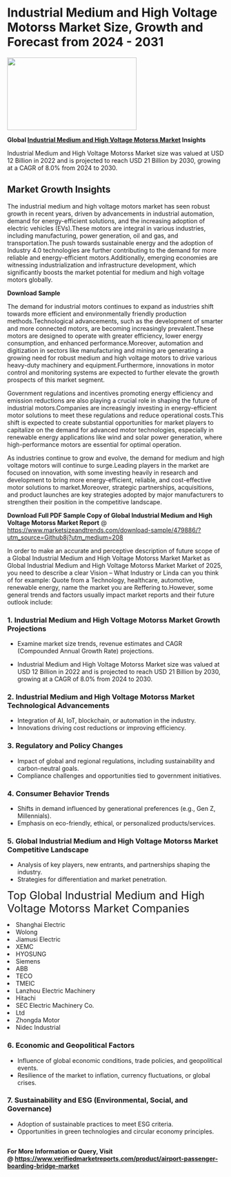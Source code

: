 <H1>Industrial Medium and High Voltage Motorss Market Size, Growth and Forecast from 2024 - 2031</H1><img class="aligncenter size-medium wp-image-584254" src="https://thirdeyenews.in/wp-content/uploads/2024/09/Global-Market-Research-300x168.jpeg" alt="" width="300" height="168" /><p><strong>Global&nbsp;<a href="https://www.marketsizeandtrends.com/download-sample/479886/?utm_source=Github8j?utm_medium=208">Industrial Medium and High Voltage Motorss Market</a> Insights</strong></p><p>Industrial Medium and High Voltage Motorss Market size was valued at USD 12 Billion in 2022 and is projected to reach USD 21 Billion by 2030, growing at a CAGR of 8.0% from 2024 to 2030.</p><p><h2>Market Growth Insights</h2> <p>The industrial medium and high voltage motors market has seen robust growth in recent years, driven by advancements in industrial automation, demand for energy-efficient solutions, and the increasing adoption of electric vehicles (EVs).These motors are integral in various industries, including manufacturing, power generation, oil and gas, and transportation.The push towards sustainable energy and the adoption of Industry 4.0 technologies are further contributing to the demand for more reliable and energy-efficient motors.Additionally, emerging economies are witnessing industrialization and infrastructure development, which significantly boosts the market potential for medium and high voltage motors globally.</p> <p><strong>Download Sample</strong></p> <p>The demand for industrial motors continues to expand as industries shift towards more efficient and environmentally friendly production methods.Technological advancements, such as the development of smarter and more connected motors, are becoming increasingly prevalent.These motors are designed to operate with greater efficiency, lower energy consumption, and enhanced performance.Moreover, automation and digitization in sectors like manufacturing and mining are generating a growing need for robust medium and high voltage motors to drive various heavy-duty machinery and equipment.Furthermore, innovations in motor control and monitoring systems are expected to further elevate the growth prospects of this market segment.</p> <p>Government regulations and incentives promoting energy efficiency and emission reductions are also playing a crucial role in shaping the future of industrial motors.Companies are increasingly investing in energy-efficient motor solutions to meet these regulations and reduce operational costs.This shift is expected to create substantial opportunities for market players to capitalize on the demand for advanced motor technologies, especially in renewable energy applications like wind and solar power generation, where high-performance motors are essential for optimal operation.</p> <p>As industries continue to grow and evolve, the demand for medium and high voltage motors will continue to surge.Leading players in the market are focused on innovation, with some investing heavily in research and development to bring more energy-efficient, reliable, and cost-effective motor solutions to market.Moreover, strategic partnerships, acquisitions, and product launches are key strategies adopted by major manufacturers to strengthen their position in the competitive landscape.</p> <p><span class=""><strong>Download Full PDF Sample Copy of Global Industrial Medium and High Voltage Motorss Market Report</strong> @ <a href="https://www.marketsizeandtrends.com/download-sample/479886/?utm_source=Github8j?utm_medium=208" target="_blank">https://www.marketsizeandtrends.com/download-sample/479886/?utm_source=Github8j?utm_medium=208</a></span></p><p>In order to make an accurate and perceptive description of future scope of a Global&nbsp;Industrial Medium and High Voltage Motorss Market Market as Global&nbsp;Industrial Medium and High Voltage Motorss Market Market of 2025, you need to describe a clear Vision &ndash; What Industry or Linda can you think of for example: Quote from a Technology, healthcare, automotive, renewable energy, name the market you are Reffering to.However, some general trends and factors usually impact market reports and their future outlook include:</p><h3>1.&nbsp;<strong>Industrial Medium and High Voltage Motorss Market Growth Projections</strong></h3><ul><li>Examine market size trends, revenue estimates and CAGR (Compounded Annual Growth Rate) projections.</li><li><p>Industrial Medium and High Voltage Motorss Market size was valued at USD 12 Billion in 2022 and is projected to reach USD 21 Billion by 2030, growing at a CAGR of 8.0% from 2024 to 2030.</p></li></ul><h3>2.&nbsp;<strong>Industrial Medium and High Voltage Motorss Market Technological Advancements</strong></h3><ul><li>Integration of AI, IoT, blockchain, or automation in the industry.</li><li>Innovations driving cost reductions or improving efficiency.</li></ul><h3>3.&nbsp;<strong>Regulatory and Policy Changes</strong></h3><ul><li>Impact of global and regional regulations, including sustainability and carbon-neutral goals.</li><li>Compliance challenges and opportunities tied to government initiatives.</li></ul><h3>4.&nbsp;<strong>Consumer Behavior Trends</strong></h3><ul><li>Shifts in demand influenced by generational preferences (e.g., Gen Z, Millennials).</li><li>Emphasis on eco-friendly, ethical, or personalized products/services.</li></ul><h3>5.&nbsp;<strong>Global Industrial Medium and High Voltage Motorss Market Competitive Landscape</strong></h3><ul><li>Analysis of key players, new entrants, and partnerships shaping the industry.</li><li>Strategies for differentiation and market penetration.</li></ul><p data-pm-slice="1 1 []"><span style="color: inherit; font-family: inherit; font-size: 25px;">Top Global Industrial Medium and High Voltage Motorss Market Companies</span></p><div class="" data-test-id=""><p><li>Shanghai Electric</li><li> Wolong</li><li> Jiamusi Electric</li><li> XEMC</li><li> HYOSUNG</li><li> Siemens</li><li> ABB</li><li> TECO</li><li> TMEIC</li><li> Lanzhou Electric Machinery</li><li> Hitachi</li><li> SEC Electric Machinery Co.</li><li>Ltd</li><li> Zhongda Motor</li><li> Nidec Industrial</li></p></div><h3>6.&nbsp;<strong>Economic and Geopolitical Factors</strong></h3><ul><li>Influence of global economic conditions, trade policies, and geopolitical events.</li><li>Resilience of the market to inflation, currency fluctuations, or global crises.</li></ul><h3>7.&nbsp;<strong>Sustainability and ESG (Environmental, Social, and Governance)</strong></h3><ul><li>Adoption of sustainable practices to meet ESG criteria.</li><li>Opportunities in green technologies and circular economy principles.</li></ul><h2><strong style="font-size: 14px;">For More Information or Query, Visit @&nbsp;</strong><a style="background-color: #ffffff; font-size: 14px;" href="https://www.marketsizeandtrends.com/report/industrial-medium-and-high-voltage-motorss-market/" target="_blank">https://www.verifiedmarketreports.com/product/airport-passenger-boarding-bridge-market</a></h2>